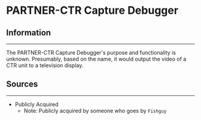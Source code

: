 # PARTNER-CTR Capture Debugger

## Information
---
The PARTNER-CTR Capture Debugger's purpose and functionality is unknown. Presumably, based on the name, it would output the video of a CTR unit to a television display.

## Sources
---
- Publicly Acquired
    - Note: Publicly acquired by someone who goes by `Fishguy`